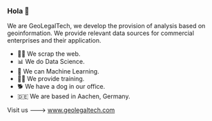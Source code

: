 ### Hola 👋

We are GeoLegalTech, we develop the provision of analysis based on geoinformation. We provide relevant data sources for commercial enterprises and their application.

- 🐱‍💻 We scrap the web.
- 📊    We do Data Science.
- 🤖    We can Machine Learning.
- 🧑‍🏫 We provide training.
- 🐕    We have a dog in our office.
- 🇩🇪    We are based in Aachen, Germany.

Visit us ---> www.geolegaltech.com


